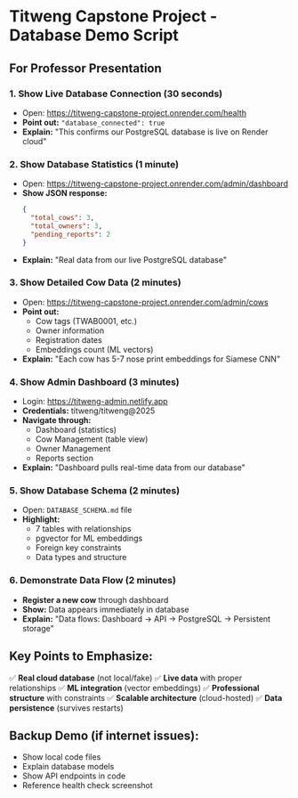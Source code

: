 # Titweng Capstone Project - Database Demo Script

## For Professor Presentation

### 1. **Show Live Database Connection** (30 seconds)
- Open: https://titweng-capstone-project.onrender.com/health
- **Point out:** `"database_connected": true`
- **Explain:** "This confirms our PostgreSQL database is live on Render cloud"

### 2. **Show Database Statistics** (1 minute)
- Open: https://titweng-capstone-project.onrender.com/admin/dashboard
- **Show JSON response:**
  ```json
  {
    "total_cows": 3,
    "total_owners": 3, 
    "pending_reports": 2
  }
  ```
- **Explain:** "Real data from our live PostgreSQL database"

### 3. **Show Detailed Cow Data** (2 minutes)
- Open: https://titweng-capstone-project.onrender.com/admin/cows
- **Point out:**
  - Cow tags (TWAB0001, etc.)
  - Owner information
  - Registration dates
  - Embeddings count (ML vectors)
- **Explain:** "Each cow has 5-7 nose print embeddings for Siamese CNN"

### 4. **Show Admin Dashboard** (3 minutes)
- Login: https://titweng-admin.netlify.app
- **Credentials:** titweng/titweng@2025
- **Navigate through:**
  - Dashboard (statistics)
  - Cow Management (table view)
  - Owner Management
  - Reports section
- **Explain:** "Dashboard pulls real-time data from our database"

### 5. **Show Database Schema** (2 minutes)
- Open: `DATABASE_SCHEMA.md` file
- **Highlight:**
  - 7 tables with relationships
  - pgvector for ML embeddings
  - Foreign key constraints
  - Data types and structure

### 6. **Demonstrate Data Flow** (2 minutes)
- **Register a new cow** through dashboard
- **Show:** Data appears immediately in database
- **Explain:** "Data flows: Dashboard → API → PostgreSQL → Persistent storage"

## Key Points to Emphasize:
✅ **Real cloud database** (not local/fake)
✅ **Live data** with proper relationships
✅ **ML integration** (vector embeddings)
✅ **Professional structure** with constraints
✅ **Scalable architecture** (cloud-hosted)
✅ **Data persistence** (survives restarts)

## Backup Demo (if internet issues):
- Show local code files
- Explain database models
- Show API endpoints in code
- Reference health check screenshot
